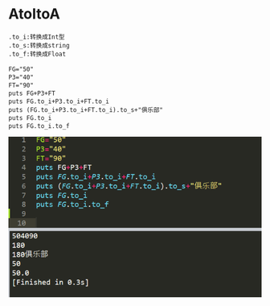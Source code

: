 # AtoItoA

```text
.to_i:转换成Int型
.to_s:转换成string
.to_f:转换成Float
```

```text
FG="50"
P3="40"
FT="90"
puts FG+P3+FT
puts FG.to_i+P3.to_i+FT.to_i
puts (FG.to_i+P3.to_i+FT.to_i).to_s+"俱乐部"
puts FG.to_i
puts FG.to_i.to_f
```

![](../.gitbook/assets/image%20%2837%29.png)

